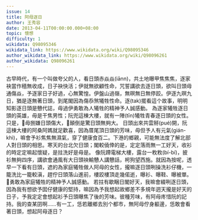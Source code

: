 ```yaml
---
issue: 14
title: 阿母逐日
author: 王秀容
date: 2013-04-11T00:00:00.000+08:00
topic: 懷想
difficulty: 1
wikidata: Q98095346
wikidata_link: https://www.wikidata.org/wiki/Q98095346
author_wikidata_link: https://www.wikidata.org/wiki/Q98096261
author_wikidata: Q98096261
---
```

古早時代，有一个叫做夸父的人，看日頭赤焱焱(iānn)，共土地曝甲焦焦焦，逐家袂當作穡無收成，日子袂快活；伊就無欲顧性命，咒誓講欲去逐日頭，欲叫日頭毋通傷焱，予逐家日子好過，心無驚惶。伊盤山過嶺，無暝無日無停跤。伊逐九暝九日，猶是逐無著日頭，到尾閣因為傷忝煞犧牲性命。逐(tak)擺看這个故事，明明知影逐日頭是戇代誌，毋過伊勇敢為人犧牲的精神予人誠感動。
為逐家犧牲逐日頭的英雄，毋是干焦男性；阮兜這棟大樓，就有一陣(tīn)犧牲青春逐日頭的女性。只是，𪜶毋捌嫌日頭傷大，𪜶顛倒是驚日頭無夠大。
日頭出來共雲掰(pué)開，阮這棟大樓的阿桑阿媽就足歡喜，因為厝尾頂日頭的芳味，毋但予人有元氣(gián-khì)，嘛會予衫焦焦無濕氣，穿了健康食百二。下港的鄉親，可能無法度了解北部人對日頭的相思。寒天的台北欠日頭；閣較僥倖的是，定定落雨無一工好天，收衫的時定定嘛起懷疑，是拄洗好是毋是。
像阮蹛電梯大樓，露台一敉敉(bí-bí)，披衫無夠四序，講欲會通風有大日頭袂輸戇人講戇話，枵狗望西施。就因為按呢，透早一下看有日頭，遮的為家庭犧牲做人阿母的女性，攏嘛逐日頭咧操洗衫仔機，一籠洗比一籠較滇，趕佇日頭落山進前，樓跤樓頂走幾偌逝，曝衫、曝鞋、曝被單。𪜶勇敢為家庭犧牲的精神予人誠感動。
若拄有歇睏日閣好天，我嘛會綴咧逐日頭，因為我有想欲予囡仔健康的堅持，嘛因為予我想起故鄉差不多規年迵天攏是好天的日子，予我定定會想起衫予日頭曝焦了後的芳味。彼種芳味，有阿母庝惜阮的記持。我的查某囝啊……有一工，恁若離鄉去別个都市，無阿母佇身軀邊，恁敢會看著日頭，想起阿母逐日？